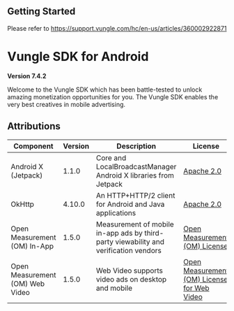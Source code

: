 ## Getting Started
Please refer to https://support.vungle.com/hc/en-us/articles/360002922871

Vungle SDK for Android
=======================

**Version 7.4.2**

Welcome to the Vungle SDK which has been battle-tested to unlock amazing monetization opportunities for you. The Vungle SDK enables the very best creatives in mobile advertising.

## Attributions
| Component                       | Version | Description                                                                               | License                                                                                            |
|---------------------------------|---------|-------------------------------------------------------------------------------------------|----------------------------------------------------------------------------------------------------|
| Android X (Jetpack)             | 1.1.0   | Core and LocalBroadcastManager Android X libraries from Jetpack                           | [Apache 2.0](https://www.apache.org/licenses/LICENSE-2.0)                                          |
| OkHttp                          | 4.10.0  | An HTTP+HTTP/2 client for Android and Java applications                                   | [Apache 2.0](https://www.apache.org/licenses/LICENSE-2.0)                                          |
| Open Measurement (OM) In-App    | 1.5.0   | Measurement of mobile in-app ads by third-party viewability and verification vendors      | [Open Measurement (OM) License](https://s3-us-west-2.amazonaws.com/omsdk-files/docs/OMLICENSE.pdf) |
| Open Measurement (OM) Web Video | 1.5.0   | Web Video supports video ads on desktop and mobile                                        | [Open Measurement (OM) License for Web Video](https://tools.iabtechlab.com/assets/WebLicense.pdf)  |